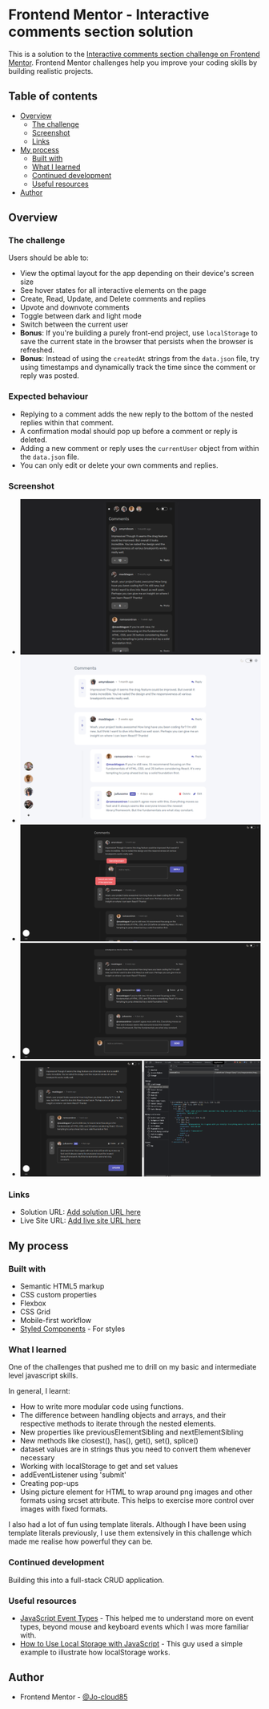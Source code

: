 # Frontend Mentor - Interactive comments section solution

This is a solution to the [Interactive comments section challenge on Frontend Mentor](https://www.frontendmentor.io/challenges/interactive-comments-section-iG1RugEG9). Frontend Mentor challenges help you improve your coding skills by building realistic projects. 

## Table of contents

- [Overview](#overview)
  - [The challenge](#the-challenge)
  - [Screenshot](#screenshot)
  - [Links](#links)
- [My process](#my-process)
  - [Built with](#built-with)
  - [What I learned](#what-i-learned)
  - [Continued development](#continued-development)
  - [Useful resources](#useful-resources)
- [Author](#author)


## Overview

### The challenge

Users should be able to:

- View the optimal layout for the app depending on their device's screen size
- See hover states for all interactive elements on the page
- Create, Read, Update, and Delete comments and replies
- Upvote and downvote comments
- Toggle between dark and light mode
- Switch between the current user
- **Bonus**: If you're building a purely front-end project, use `localStorage` to save the current state in the browser that persists when the browser is refreshed.
- **Bonus**: Instead of using the `createdAt` strings from the `data.json` file, try using timestamps and dynamically track the time since the comment or reply was posted.

### Expected behaviour

- Replying to a comment adds the new reply to the bottom of the nested replies within that comment.
- A confirmation modal should pop up before a comment or reply is deleted.
- Adding a new comment or reply uses the `currentUser` object from within the `data.json` file.
- You can only edit or delete your own comments and replies.

### Screenshot

- ![Mobile_dark](./screenshots/mobile_dark.png)
- ![Desktop_light](./screenshots/desktop_light.png)
- ![Handling errors](./screenshots/Handling%20errors.png)
- ![Switch between users](./screenshots/Switch_between_users.png)
- ![CRUD with localStorage](./screenshots/CRUD_with_localStorage.png)


### Links

- Solution URL: [Add solution URL here](https://your-solution-url.com)
- Live Site URL: [Add live site URL here](https://your-live-site-url.com)


## My process

### Built with

- Semantic HTML5 markup
- CSS custom properties
- Flexbox
- CSS Grid
- Mobile-first workflow
- [Styled Components](https://styled-components.com/) - For styles

### What I learned

One of the challenges that pushed me to drill on my basic and intermediate level javascript skills.

In general, I learnt:

- How to write more modular code using functions. 
- The difference between handling objects and arrays, and their respective methods to iterate through the nested elements.
- New properties like previousElementSibling and nextElementSibling
- New methods like closest(), has(), get(), set(), splice()
- dataset values are in strings thus you need to convert them whenever necessary
- Working with localStorage to get and set values
- addEventListener using 'submit' 
- Creating pop-ups
- Using picture element for HTML to wrap around png images and other formats using srcset attribute. This helps to exercise more control over images with fixed formats.

I also had a lot of fun using template literals. Although I have been using template literals previously, I use them extensively in this challenge which made me realise how powerful they can be.

### Continued development

Building this into a full-stack CRUD application.

### Useful resources

- [JavaScript Event Types](https://data-flair.training/blogs/javascript-event-types/) - This helped me to understand more on event types, beyond mouse and keyboard events which I was more familiar with.
- [How to Use Local Storage with JavaScript](https://www.section.io/engineering-education/how-to-use-localstorage-with-javascript/) - This guy used a simple example to illustrate how localStorage works.


## Author

- Frontend Mentor - [@Jo-cloud85](https://www.frontendmentor.io/profile/Jo-cloud85)
